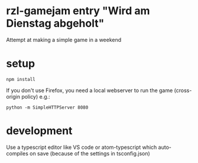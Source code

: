 # rzl-gamejam entry "Wird am Dienstag abgeholt"
Attempt at making a simple game in a weekend

setup
=====

    npm install

If you don't use Firefox, you need a local webserver to run the game (cross-origin policy) e.g.:

    python -m SimpleHTTPServer 8080


development
===========

Use a typescript editor like VS code or atom-typescript which auto-compiles on save (because of the settings in tsconfig.json)
